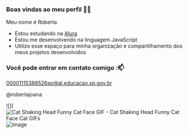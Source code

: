 ### Boas vindas ao meu perfil 💙💙

Meu nome é Roberta

- Estou estudando na [Alura](https://www.alura.com.br)
- Estou me desenvolvendo na linguagem JavaScript
- Utilizo esse espaço para minha organização e compartilhamento dos meus projetos desenvolvidos

### Você pode entrar em contato comigo :📫

00001115388526sp@al.educacao.sp.gov.br

@robertajoana

![](<img src="https://media1.tenor.com/m/vXdLito9Qt0AAAAd/cat-shaking-head-funny-cat-face.gif" alt="Cat Shaking Head Funny Cat Face GIF - Cat Shaking Head Funny Cat Face Cat GIFs"/>![image](https://github.com/euberta2/estudanteroberta/assets/168826611/3ebd5cd5-d2c9-42eb-8e3d-dffbce01c1f5)


